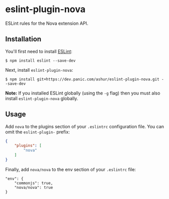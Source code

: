 # eslint-plugin-nova

ESLint rules for the Nova extension API.

## Installation

You'll first need to install [ESLint](http://eslint.org):

```
$ npm install eslint --save-dev
```

Next, install `eslint-plugin-nova`:

```
$ npm install git+https://dev.panic.com/ashur/eslint-plugin-nova.git --save-dev
```

**Note:** If you installed ESLint globally (using the `-g` flag) then you must also install `eslint-plugin-nova` globally.

## Usage

Add `nova` to the plugins section of your `.eslintrc` configuration file. You can omit the `eslint-plugin-` prefix:

```json
{
    "plugins": [
        "nova"
    ]
}
```

Finally, add `nova/nova` to the env section of your `.eslintrc` file:

```
"env": {
    "commonjs": true,
    "nova/nova": true
}
```
